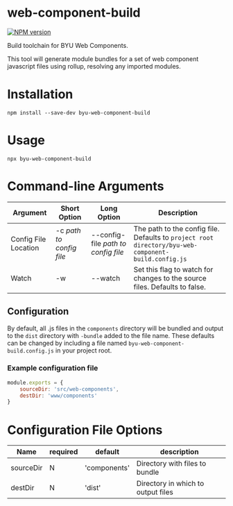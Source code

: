 # web-component-build

[![NPM version][npm-image]][npm-url]

Build toolchain for BYU Web Components.

This tool will generate module bundles for a set of web component javascript files
using rollup, resolving any imported modules.

# Installation

```
npm install --save-dev byu-web-component-build
```

# Usage
```
npx byu-web-component-build
```

# Command-line Arguments

Argument | Short Option | Long Option | Description
-|-|-|-
Config File Location | -c *path to config file* | --config-file *path to config file* | The path to the config file. Defaults to `project root directory/byu-web-component-build.config.js`
Watch | -w | --watch | Set this flag to watch for changes to the source files. Defaults to false.

## Configuration

By default, all .js files in the `components` directory will be bundled and
output to the `dist` directory with `-bundle` added to the file name. These defaults
can be changed by including a file named `byu-web-component-build.config.js` in
your project root.

### Example configuration file

```javascript
module.exports = {
    sourceDir: 'src/web-components',
    destDir: 'www/components'
}
```

# Configuration File Options

Name | required | default | description
-----|----------|---------|------------
sourceDir | N | 'components' | Directory with files to bundle
destDir | N | 'dist' | Directory in which to output files

[npm-url]: https://www.npmjs.com/package/byu-web-component-build
[npm-image]: https://img.shields.io/npm/v/byu-web-component-build.svg
